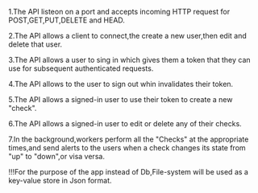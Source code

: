 1.The API listeon on a port and accepts incoming HTTP request for POST,GET,PUT,DELETE and HEAD.

2.The API allows a client to connect,the create a new user,then edit and delete that user.

3.The API allows a user to sing in which gives them a token that they can use for subsequent authenticated requests.

4.The API allows to the user to sign out whin invalidates their token.

5.The API allows a signed-in user to use their token to create a new "check".

6.The API allows a signed-in user to edit or delete any of their checks.

7.In the background,workers perform all the "Checks" at the appropriate times,and send alerts to the users when a check changes its state from "up" to "down",or visa versa.

!!!For the purpose of the app instead of Db,File-system will be used as a key-value store in Json format.
